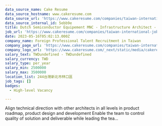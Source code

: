```yaml
---
data_source_name: Cake Resume
data_source_hostname: www.cakeresume.com
data_source_url: 'https://www.cakeresume.com/companies/taiwan-international-jobs/jobs'
data_source_internal_id: 5ebb9e
title: Dutch Semiconductor Equipement MNC - Infrastructure Architect - DL
job_url: 'https://www.cakeresume.com/companies/taiwan-international-jobs/jobs/5ebb9e'
date: 2023-05-16T05:02:13.000Z
company_name: Foreign Professional Talent Recruitment in Taiwan
company_page_url: 'https://www.cakeresume.com/companies/taiwan-international-jobs'
company_logo_url: 'https://www.cakeresume.com/_next/static/media/cakeresume.e1c03867.svg'
salary_text: TWDundefined - TWDundefined
salary_currency: TWD
salary_type: per_year
salary_min: 2500000
salary_max: 3500000
location_list: 244台灣新北市林口區
job_tags: []
badges:
  - High-level Vacancy

---
```


Align technical direction with other architects in all levels in product roadmap, product design and development Enable the team to control quality of solution and deliverable while leading the tea...